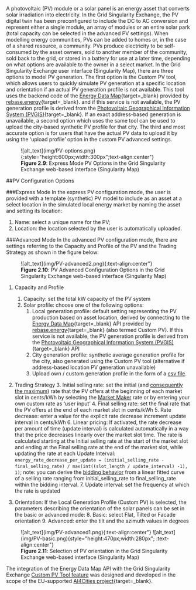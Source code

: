A photovoltaic (PV) module  or  a solar panel is an energy asset that converts solar irradiation into electricity. In the Grid Singularity Exchange, the PV digital twin has been preconfigured to include the DC to AC conversion and represent either a single module, an array of modules or an entire solar park (total capacity can be selected in the advanced PV settings). When modelling energy communities, PVs can be added to homes or, in the case of a shared resource, a community. PVs produce electricity to be self-consumed by the asset owners, sold to another member of the community, sold back to the grid, or stored in a battery for use at a later time, depending on what options are available to the owner in a select market. In the Grid Singularity Exchange user interface (Singularity Map), there are three options to model PV generation. The first option is the Custom PV tool, which allows users to quickly simulate PV generation at a specific location and orientation if an actual PV generation profile is not available. This tool uses the backend code of the [Energy Data Map](https://energydatamap.com/){target=_blank} provided by [rebase.energy](https://www.rebase.energy/){target=_blank}. and if this service is not available, the PV generation profile is derived from the [Photovoltaic Geographical Information System (PVGIS)](https://joint-research-centre.ec.europa.eu/photovoltaic-geographical-information-system-pvgis_en){target=_blank}. If an exact address-based generation is unavailable, a second option which uses the same tool can be used to upload the city-based synthetic PV profile for that city. The third and most accurate option is for users that have the actual  PV data to upload it by using the ‘upload profile’ option in the custom PV advanced settings.

<figure markdown>
  ![alt_text](img/PV-options.png){:style="height:600px;width:300px";text-align:center"}
  <figcaption><b>Figure 2.9</b>: Express Mode PV Options in the Grid Singularity Exchange web-based interface (Singularity Map)
</figcaption>
</figure>

##PV Configuration Options

###Express Mode
In the express PV configuration mode, the user is provided with a template (synthetic) PV model to include as an asset at a select location in the simulated local energy market by naming the asset and setting its location:

1. Name: select a unique name for the PV;
2. Location: the location selected by the user is automatically uploaded.

###Advanced Mode
In the advanced PV configuration mode, there are settings referring to the Capacity and Profile of the PV and the Trading Strategy as shown in the figure below:

<figure markdown>
  ![alt_text](img/PV-advanced2.png){:text-align:center"}
  <figcaption><b>Figure 2.10</b>: PV Advanced Configuration Options in the Grid Singularity Exchange web-based interface (Singularity Map)
</figcaption>
</figure>

1. Capacity and Profile

    1. Capacity: set the total kW capacity of the PV system
    2. Solar profile: choose one of the following options:
        1. Local generation profile: default setting representing the PV production based on asset location, derived by connecting to the [Energy Data Map](https://energydatamap.com/){target=_blank} API provided by [rebase.energy](https://www.rebase.energy/){target=_blank} (also termed Custom PV). If this service is not available, the PV generation profile is derived from the [Photovoltaic Geographical Information System (PVGIS)](https://joint-research-centre.ec.europa.eu/photovoltaic-geographical-information-system-pvgis_en){target=_blank} API
        2. City generation profile: synthetic average generation profile for the city, also generated using the Custom PV tool (alternative if address-based location PV generation unavailable)
        3. Upload own / custom generation profile in the form of a [csv file](data-requirements.md).

2. Trading Strategy
    3. Initial selling rate: set the initial (and [consequently the maximum](default-trading-strategy.md)) rate that the PV offers at the beginning of each market slot in cents/kWh by selecting the [Market Maker](grid-market-settings.md) rate or by entering your own custom rate as ‘user input’
    4. Final selling rate: set the final rate that the PV offers at the end of each market slot in cents/kWh
    5. Rate decrease: enter a value for the explicit rate decrease increment update interval in cents/kWh
    6. Linear pricing: If activated, the rate decrease per amount of time (update interval) is calculated automatically in a way that the price decreases linearly over the market slot time. The rate is calculated starting at the Initial selling rate at the start of the market slot and ending at the Final selling rate at the end of the market slot, while updating the rate at each Update Interval: `energy_rate_decrease_per_update = (initial_selling_rate - final_selling_rate) / max(int((slot_length / update_interval) -1), 1)`; note: you can derive the [bidding behavior](default-trading-strategy.md)  from a linear fitted curve of a selling rate ranging from initial_selling_rate to final_selling_rate within the bidding interval.
    7. Update interval: set the frequency at which the rate is updated

3. Orientation: If the Local Generation Profile (Custom PV) is selected, the parameters describing the orientation of the solar panels can be set in the basic or advanced mode:
    8. Basic: select Flat, Tilted or Facade orientation
    9. Advanced: enter the tilt and the azimuth values in degrees

<figure markdown>
  ![alt_text](img/PV-advanced1.png){:text-align:center"}
  ![alt_text](img/PV-basic.png){style="height:470px;width:280px"; :text-align:center"}
  <figcaption><b>Figure 2.11</b>: Selection of PV orientation in the Grid Singularity Exchange web-based interface (Singularity Map)
</figcaption>
</figure>


The integration of the Energy Data Map API with the Grid Singularity Exchange [Custom PV Tool feature](https://gridsingularity.medium.com/rebase-energy-x-grid-singularity-the-story-of-the-custom-pv-tool-b6224dd1585d)  was designed and developed in the scope of the EU-supported [AI4Cities project](https://gridsingularity.medium.com/grid-singularity-and-rebase-energy-awarded-2021-ai4cities-grant-4e0aa1cf3240){target=_blank}.
